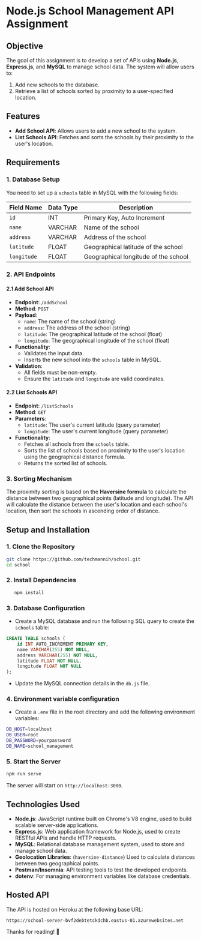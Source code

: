 # Node.js School Management API Assignment

## Objective

The goal of this assignment is to develop a set of APIs using **Node.js**, **Express.js**, and **MySQL** to manage school data. The system will allow users to:

1. Add new schools to the database.
2. Retrieve a list of schools sorted by proximity to a user-specified location.

## Features

- **Add School API**: Allows users to add a new school to the system.
- **List Schools API**: Fetches and sorts the schools by their proximity to the user's location.

## Requirements

### 1. Database Setup

You need to set up a `schools` table in MySQL with the following fields:

| Field Name  | Data Type | Description                          |
| ----------- | --------- | ------------------------------------ |
| `id`        | INT       | Primary Key, Auto Increment          |
| `name`      | VARCHAR   | Name of the school                   |
| `address`   | VARCHAR   | Address of the school                |
| `latitude`  | FLOAT     | Geographical latitude of the school  |
| `longitude` | FLOAT     | Geographical longitude of the school |

### 2. API Endpoints

#### 2.1 Add School API

- **Endpoint**: `/addSchool`
- **Method**: `POST`
- **Payload**:
  - `name`: The name of the school (string)
  - `address`: The address of the school (string)
  - `latitude`: The geographical latitude of the school (float)
  - `longitude`: The geographical longitude of the school (float)
- **Functionality**:
  - Validates the input data.
  - Inserts the new school into the `schools` table in MySQL.
- **Validation**:
  - All fields must be non-empty.
  - Ensure the `latitude` and `longitude` are valid coordinates.

#### 2.2 List Schools API

- **Endpoint**: `/listSchools`
- **Method**: `GET`
- **Parameters**:
  - `latitude`: The user's current latitude (query parameter)
  - `longitude`: The user's current longitude (query parameter)
- **Functionality**:
  - Fetches all schools from the `schools` table.
  - Sorts the list of schools based on proximity to the user's location using the geographical distance formula.
  - Returns the sorted list of schools.

### 3. Sorting Mechanism

The proximity sorting is based on the **Haversine formula** to calculate the distance between two geographical points (latitude and longitude). The API will calculate the distance between the user's location and each school's location, then sort the schools in ascending order of distance.

## Setup and Installation

### 1. Clone the Repository

```bash
git clone https://github.com/techmannih/school.git
cd school
```

### 2. Install Dependencies

```bash
   npm install
```

### 3. Database Configuration

- Create a MySQL database and run the following SQL query to create the `schools` table:

```sql
CREATE TABLE schools (
    id INT AUTO_INCREMENT PRIMARY KEY,
    name VARCHAR(255) NOT NULL,
    address VARCHAR(255) NOT NULL,
    latitude FLOAT NOT NULL,
    longitude FLOAT NOT NULL
);
```

- Update the MySQL connection details in the `db.js` file.

### 4. Environment variable configuration

- Create a `.env` file in the root directory and add the following environment variables:

```bash
DB_HOST=localhost
DB_USER=root
DB_PASSWORD=yourpassword
DB_NAME=school_management
```

### 5. Start the Server

```bash
npm run serve
```

The server will start on `http://localhost:3000`.

## Technologies Used

- **Node.js**: JavaScript runtime built on Chrome's V8 engine, used to build scalable server-side applications.
- **Express.js**: Web application framework for Node.js, used to create RESTful APIs and handle HTTP requests.
- **MySQL**: Relational database management system, used to store and manage school data.
- **Geolocation Libraries**: (`haversine-distance`) Used to calculate distances between two geographical points.
- **Postman/Insomnia**: API testing tools to test the developed endpoints.
- **dotenv**: For managing environment variables like database credentials.


## Hosted API

The API is hosted on Heroku at the following base URL:

```
https://school-server-bvf2debtetckdchb.eastus-01.azurewebsites.net
```



Thanks for reading! 🚀


